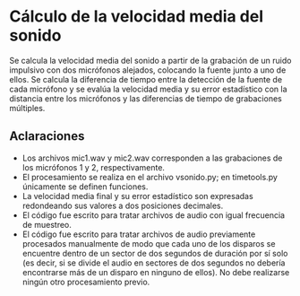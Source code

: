 # Cálculo de la velocidad media del sonido

Se calcula la velocidad media del sonido a partir de la grabación de un ruido impulsivo con dos micrófonos alejados, colocando la fuente junto a uno de ellos. Se calcula la diferencia de tiempo entre la detección de la fuente de cada micrófono y se evalúa la velocidad media y su error estadístico con la distancia entre los micrófonos y las diferencias de tiempo de grabaciones múltiples.

## Aclaraciones

- Los archivos mic1.wav y mic2.wav corresponden a las grabaciones de los micrófonos 1 y 2, respectivamente.
- El procesamiento se realiza en el archivo vsonido.py; en timetools.py únicamente se definen funciones.
- La velocidad media final y su error estadístico son expresadas redondeando sus valores a dos posiciones decimales.
- El código fue escrito para tratar archivos de audio con igual frecuencia de muestreo.
- El código fue escrito para tratar archivos de audio previamente procesados manualmente de modo que cada uno de los disparos se encuentre dentro de un sector de dos segundos de duración por sí solo (es decir, si se divide el audio en sectores de dos segundos no debería encontrarse más de un disparo en ninguno de ellos). No debe realizarse ningún otro procesamiento previo.
